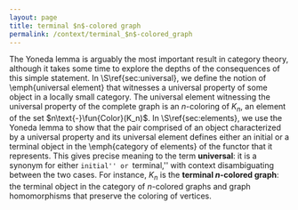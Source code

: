 ```yaml
---
layout: page
title: terminal $n$-colored graph
permalink: /context/terminal_$n$-colored_graph
---
```

The Yoneda lemma is arguably the most important result in category theory, although it takes some time to explore the depths of the consequences of this simple statement. In \S\ref{sec:universal}, we define the notion of  \emph{universal element} that witnesses a universal property of some object in a locally small category. The universal element witnessing the universal property of the complete graph is an $n$-coloring of $K_n$, an element of the set $n\text{-}\fun{Color}(K_n)$. In \S\ref{sec:elements}, we use the Yoneda lemma to show that the pair comprised of an object characterized by a universal property and its universal element  defines either an initial or a terminal object in the \emph{category of elements} of the functor that it represents. This gives precise meaning to the term **universal**: it is a synonym for either ``initial'' or ``terminal,'' with context disambiguating between the two cases.  For instance, $K_n$ is the **terminal $n$-colored graph**: the terminal object in the category of $n$-colored graphs and graph homomorphisms that preserve the coloring of vertices.
